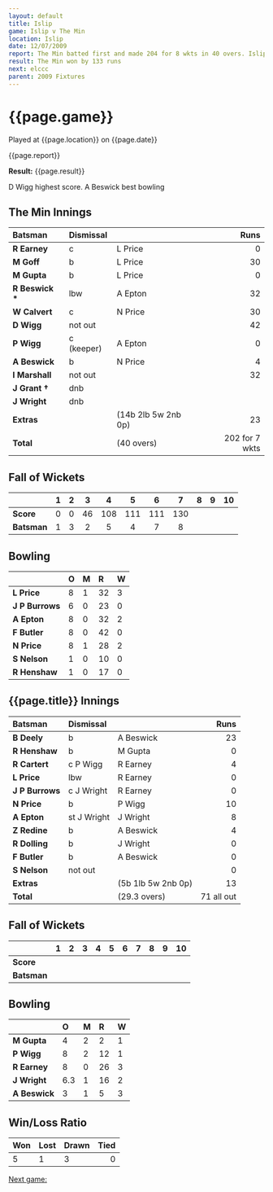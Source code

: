 ```yaml
---
layout: default
title: Islip
game: Islip v The Min
location: Islip
date: 12/07/2009
report: The Min batted first and made 204 for 8 wkts in 40 overs. Islip replied with 71 all out in 29.3 overs
result: The Min won by 133 runs
next: elccc
parent: 2009 Fixtures
---
```


# {{page.game}}

Played at {{page.location}} on {{page.date}}

{{page.report}}

**Result:** {{page.result}}

D Wigg highest score. A Beswick best bowling

## The Min Innings

| Batsman | Dismissal |  | Runs |
|:---|:---|---|---:|
| **R Earney** | c | L Price | 0 |
| **M Goff** | b | L Price | 30 |
| **M Gupta** | b | L Price | 0 |
| **R Beswick &#42;** | lbw | A Epton | 32 |
| **W Calvert** | c | N Price | 30 |
| **D Wigg** | not out |  | 42 |
| **P Wigg** | c (keeper) | A Epton | 0 |
| **A Beswick** | b | N Price | 4 |
| **I Marshall** | not out |  | 32 |
| **J Grant &#8224;** | dnb |  |  |
| **J Wright** | dnb |  |  |
| **Extras** | | (14b 2lb 5w 2nb 0p) | 23 |
| **Total** | | (40 overs) | 202 for 7 wkts |

## Fall of Wickets

| | 1 | 2 | 3 | 4 | 5 | 6 | 7 | 8 | 9 | 10 |
|---|:---:|:---:|:---:|:---:|:---:|:---:|:---:|:---:|:---:|:---:|
| **Score** | 0 | 0 | 46 | 108 | 111 | 111 | 130 |  |  |  |
| **Batsman** | 1 | 3 | 2 | 5 | 4 | 7 | 8 |  |  |  |

## Bowling

| | O | M | R | W |
|---|:---|:---|:---|:---|
| **L Price** | 8 | 1 | 32 | 3 |
| **J P Burrows** | 6 | 0 | 23 | 0 |
| **A Epton** | 8 | 0 | 32 | 2 |
| **F Butler** | 8 | 0 | 42 | 0 |
| **N Price** | 8 | 1 | 28 | 2 |
| **S Nelson** | 1 | 0 | 10 | 0 |
| **R Henshaw** | 1 | 0 | 17 | 0 |

## {{page.title}} Innings

| Batsman | Dismissal |  | Runs |
|:---|:---|---|---:|
| **B Deely** | b | A Beswick | 23 |
| **R Henshaw** | b | M Gupta | 0 |
| **R Cartert** | c P Wigg | R Earney | 4 |
| **L Price** | lbw | R Earney | 0 |
| **J P Burrows** | c J Wright | R Earney | 0 |
| **N Price** | b | P Wigg  | 10 |
| **A Epton** | st J Wright | J Wright | 8 |
| **Z Redine** | b | A Beswick | 4 |
| **R Dolling** | b | J Wright | 0 |
| **F Butler** | b | A Beswick | 0 |
| **S Nelson** | not out |  | 0 |
| **Extras** | | (5b 1lb 5w 2nb 0p) | 13 |
| **Total** | | (29.3 overs) | 71 all out |

## Fall of Wickets

| | 1 | 2 | 3 | 4 | 5 | 6 | 7 | 8 | 9 | 10 |
|---|:---:|:---:|:---:|:---:|:---:|:---:|:---:|:---:|:---:|:---:|
| **Score** |  |  |  |  |  |  |  |  |  |  |
| **Batsman** |  |  |  |  |  |  |  |  |  |  |

## Bowling

| | O | M | R | W |
|---|:---|:---|:---|:---|
| **M Gupta** | 4 | 2 | 2 | 1 |
| **P Wigg** | 8 | 2 | 12 | 1 |
| **R Earney** | 8 | 0 | 26 | 3 |
| **J Wright** | 6.3 | 1 | 16 | 2 |
| **A Beswick** | 3 | 1 | 5 | 3 |

## Win/Loss Ratio

| Won | Lost | Drawn | Tied |
|:---|:---|:---|---:|
| 5 | 1 | 3 | 0 |

[Next game:]({{page.next}})